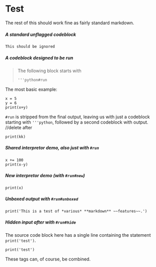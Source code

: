# Test

The rest of this should work fine as fairly standard markdown.

##### A standard unflagged codeblock
```python
This should be ignored
```

##### A codeblock designed to be run
> The following block starts with
> ```
> '''python#run
> ```
The most basic example:
```python#run
x = 5
y = 6
print(x+y)
```
`#run` is stripped from the final output, leaving us with just a codeblock starting with `'''python`, followed by a second codeblock with output.
//delete after
```python#run
print(kk)
```

##### Shared interpretor demo, also just with `#run`
```python#run
x += 100
print(x-y)
```

##### New interpretor demo (with `#run#new`)
```python#run#new
print(x)
```

##### Unboxed output with `#run#unboxed`
```python#run#unboxed
print('This is a test of *various* **markdown** ~~features~~.')
```

##### Hidden input after with `#run#hide`
The source code block here has a single line containing the statement `print('test')`.
```python#run#hide
print('test')
```

These tags can, of course, be combined.
